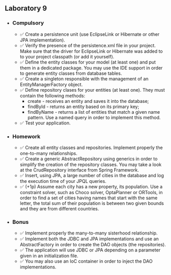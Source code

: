 <h2> Laboratory 9 </h2>
<ul>
  <li> <h3> Compulsory </h3> 
    <ul>
      <li> &#9989; Create a persistence unit (use EclipseLink or Hibernate or other JPA implementation). </li> 
      <li> &#9989; Verify the presence of the persistence.xml file in your project. Make sure that the driver for EclipseLink or Hibernate was added to to your project classpath (or add it yourself). </li> 
      <li> &#9989; Define the entity classes for your model (at least one) and put them in a dedicated package. You may use the IDE support in order to generate entity classes from database tables.</li> 
      <li> &#9989; Create a singleton responsible with the management of an EntityManagerFactory object. </li> 
      <li> &#9989; Define repository clases for your entities (at least one). They must contain the following methods:
     	<ul>
		<li> create - receives an entity and saves it into the database; </li>
		<li> findById - returns an entity based on its primary key; </li>
		<li> findByName - returns a list of entities that match a given name pattern. Use a named query in order to implement this method. </li>
	</ul>
      </li>
      <li> &#9989; Test your application. </li>  
   </ul>
  </li>
  <li> <h3> Homework </h3> 
     <ul>
      <li> &#9989; Create all entity classes and repositories. Implement properly the one-to-many relationships. </li> 
      <li> &#9989; Create a generic AbstractRepository using generics in order to simplify the creation of the repository classes. You may take a look at the CrudRepository interface from Spring Framework. </li> 
      <li> &#9989; Insert, using JPA, a large number of cities in the database and log the execution time of your JPQL queries. </li> 
      <li> &#9989; (+1p) Assume each city has a new property, its population. Use a constraint solver, such as Choco solver, OptaPlanner or ORTools, in order to find a set of cities having names that start with the same letter, the total sum of their population is between two given bounds and they are from different countries. </li> 
    </ul>
  </li>
  <li> <h3> Bonus </h3> 
    <ul>
      <li> &#9989; Implement properly the many-to-many sisterhood relationship. </li> 
      <li> &#9989; Implement both the JDBC and JPA implementations and use an AbstractFactory in order to create the DAO objects (the repositories). </li> 
      <li> &#9989; The application will use JDBC or JPA depending on a parameter given in an initialization file. </li> 
      <li> &#9989; You may also use an IoC container in order to inject the DAO implementations. </li>
    </ul>
  </li>
 </ul>
